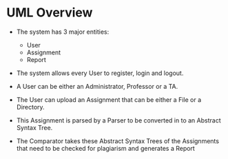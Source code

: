# UML Overview

* The system has 3 major entities:
  * User
  * Assignment
  * Report

* The system allows every User to register, login and logout.
* A User can be either an Administrator, Professor or a TA.
* The User can upload an Assignment that can be either a File or a Directory.
* This Assignment is parsed by a Parser to be converted in to an Abstract Syntax Tree.
* The Comparator takes these Abstract Syntax Trees of the Assignments that need to be checked for plagiarism and generates a Report

